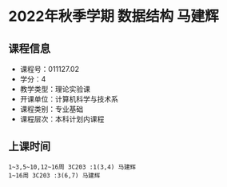 # 2022年秋季学期 数据结构 马建辉






## 课程信息

- 课程号：011127.02
- 学分：4
- 教学类型：理论实验课
- 开课单位：计算机科学与技术系
- 课程类别：专业基础
- 课程层次：本科计划内课程

## 上课时间

```
1~3,5~10,12~16周 3C203 :1(3,4) 马建辉
1~16周 3C203 :3(6,7) 马建辉
```

